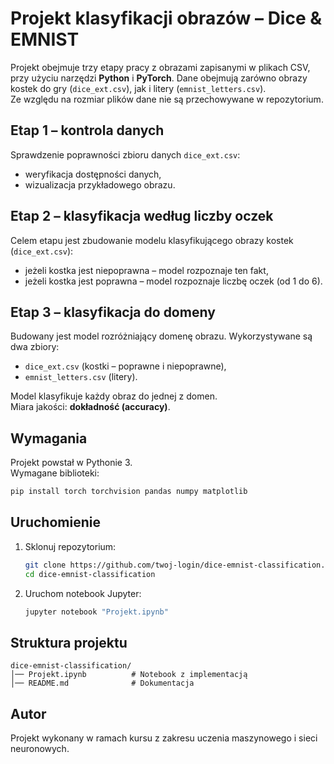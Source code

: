 # Projekt klasyfikacji obrazów – Dice & EMNIST  

Projekt obejmuje trzy etapy pracy z obrazami zapisanymi w plikach CSV, przy użyciu narzędzi **Python** i **PyTorch**. Dane obejmują zarówno obrazy kostek do gry (`dice_ext.csv`), jak i litery (`emnist_letters.csv`).  
Ze względu na rozmiar plików dane nie są przechowywane w repozytorium.  

## Etap 1 – kontrola danych  
Sprawdzenie poprawności zbioru danych `dice_ext.csv`:  
- weryfikacja dostępności danych,  
- wizualizacja przykładowego obrazu.  

## Etap 2 – klasyfikacja według liczby oczek  
Celem etapu jest zbudowanie modelu klasyfikującego obrazy kostek (`dice_ext.csv`):  
- jeżeli kostka jest niepoprawna – model rozpoznaje ten fakt,  
- jeżeli kostka jest poprawna – model rozpoznaje liczbę oczek (od 1 do 6).  

## Etap 3 – klasyfikacja do domeny  
Budowany jest model rozróżniający domenę obrazu. Wykorzystywane są dwa zbiory:  
- `dice_ext.csv` (kostki – poprawne i niepoprawne),  
- `emnist_letters.csv` (litery).  

Model klasyfikuje każdy obraz do jednej z domen.  
Miara jakości: **dokładność (accuracy)**.  

## Wymagania  
Projekt powstał w Pythonie 3.  
Wymagane biblioteki:  
```bash
pip install torch torchvision pandas numpy matplotlib
```

## Uruchomienie  
1. Sklonuj repozytorium:  
   ```bash
   git clone https://github.com/twoj-login/dice-emnist-classification.git
   cd dice-emnist-classification
   ```
2. Uruchom notebook Jupyter:  
   ```bash
   jupyter notebook "Projekt.ipynb"
   ```  

## Struktura projektu  
```
dice-emnist-classification/
│── Projekt.ipynb          # Notebook z implementacją
│── README.md              # Dokumentacja
```

## Autor  
Projekt wykonany w ramach kursu z zakresu uczenia maszynowego i sieci neuronowych.  
